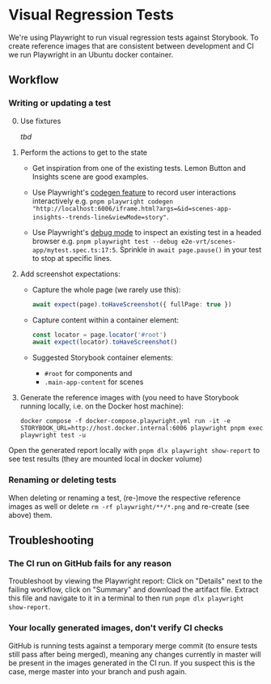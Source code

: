 # Visual Regression Tests

We're using Playwright to run visual regression tests against Storybook. To create reference images that are consistent between development and CI we run Playwright in an Ubuntu docker container.

## Workflow

### Writing or updating a test

0. Use fixtures

    _tbd_

1. Perform the actions to get to the state

    - Get inspiration from one of the existing tests. Lemon Button and Insights scene are good examples.

    - Use Playwright's [codegen feature](https://playwright.dev/docs/codegen-intro) to record user interactions interactively e.g. `pnpm playwright codegen "http://localhost:6006/iframe.html?args=&id=scenes-app-insights--trends-line&viewMode=story"`.

    - Use Playwright's [debug mode](https://playwright.dev/docs/debug) to inspect an existing test in a headed browser e.g. `pnpm playwright test --debug e2e-vrt/scenes-app/mytest.spec.ts:17:5`. Sprinkle in `await page.pause()` in your test to stop at specific lines.

2. Add screenshot expectations:

    - Capture the whole page (we rarely use this):

        ```ts
        await expect(page).toHaveScreenshot({ fullPage: true })
        ```

    - Capture content within a container element:

        ```ts
        const locator = page.locator('#root')
        await expect(locator).toHaveScreenshot()
        ```

    - Suggested Storybook container elements:
        - `#root` for components and
        - `.main-app-content` for scenes

3. Generate the reference images with (you need to have Storybook running locally, i.e. on the Docker host machine):

    ```
    docker compose -f docker-compose.playwright.yml run -it -e STORYBOOK_URL=http://host.docker.internal:6006 playwright pnpm exec playwright test -u
    ```

Open the generated report locally with `pnpm dlx playwright show-report` to see test results (they are mounted local in docker volume)

### Renaming or deleting tests

When deleting or renaming a test, (re-)move the respective reference images as well or delete `rm -rf playwright/**/*.png` and re-create (see above) them.

## Troubleshooting

### The CI run on GitHub fails for any reason

Troubleshoot by viewing the Playwright report: Click on "Details" next to the failing workflow, click on "Summary" and download the artifact file. Extract this file and navigate to it in a terminal to then run `pnpm dlx playwright show-report`.

### Your locally generated images, don't verify CI checks

GitHub is running tests against a temporary merge commit (to ensure tests still pass after being merged), meaning any changes currently in master will be present in the images generated in the CI run. If you suspect this is the case, merge master into your branch and push again.
